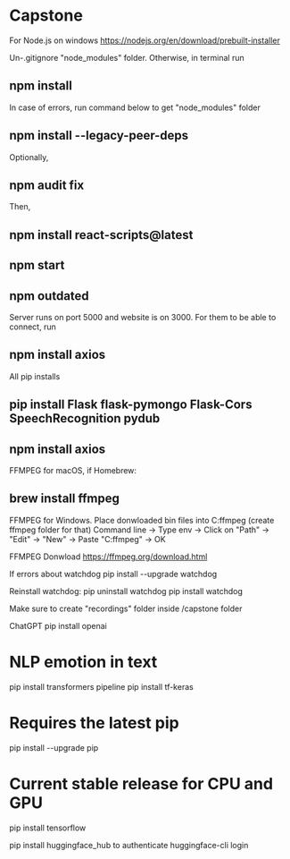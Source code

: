 # Capstone

For Node.js on windows https://nodejs.org/en/download/prebuilt-installer

Un-.gitignore "node_modules" folder. Otherwise, in terminal run

## npm install

In case of errors, run command below to get "node_modules" folder

## npm install --legacy-peer-deps

Optionally,

## npm audit fix

Then,

## npm install react-scripts@latest

## npm start

## npm outdated



Server runs on port 5000 and website is on 3000. For them to be able to connect, run

## npm install axios



All pip installs

## pip install Flask flask-pymongo Flask-Cors SpeechRecognition pydub

## npm install axios


FFMPEG for macOS, if Homebrew:

## brew install ffmpeg

FFMPEG for Windows. Place donwloaded bin files into C\:ffmpeg (create ffmpeg folder for that) 
Command line -> Type env -> Click on "Path" -> "Edit" -> "New" -> Paste "C\:ffmpeg" -> OK

FFMPEG Donwload https://ffmpeg.org/download.html


If errors about watchdog
pip install --upgrade watchdog

Reinstall watchdog:
pip uninstall watchdog
pip install watchdog


Make sure to create "recordings" folder inside /capstone folder

ChatGPT
pip install openai


# NLP emotion in text
pip install transformers pipeline
pip install tf-keras

# Requires the latest pip
pip install --upgrade pip

# Current stable release for CPU and GPU
pip install tensorflow

pip install huggingface_hub
to authenticate huggingface-cli login
